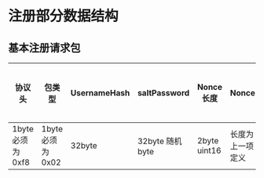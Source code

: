 # 注册部分数据结构
## 基本注册请求包
| 协议头           | 包类型           | UsernameHash | saltPassword    | Nonce长度    | Nonce            | 后面的PubKey的长度(单位byte)    | PubKey           | 后面EncryptedUserData长度(单位byte) | EncryptedUserData |
| ---------------- | ---------------- | ------------ | --------------- | ------------ | ---------------- | ------------------------------- | ---------------- | ----------------------------------- | ----------------- |
| 1byte 必须为0xf8 | 1byte 必须为0x02 | 32byte       | 32byte 随机byte | 2byte uint16 | 长度为上一项定义 | 2byte uint16                    | 长度为上一项定义 | 4byte uint32                        | 长度为上一项定义  |